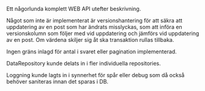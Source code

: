
Ett någorlunda komplett WEB API utefter beskrivning.

Något som inte är implementerat är versionshantering för att säkra att uppdatering av en post som har ändrats misslyckas,
som att införa en versionskolumn som följer med vid uppdatering och jämförs vid uppdatering av en post. Om värdena skiljer sig
åt ska transaktion rullas tillbaka.

Ingen gräns inlagd för antal i svaret eller pagination implementerad.

DataRepository kunde delats in i fler individuella repositories.

Loggning kunde lagts in i synnerhet för spår eller debug som då också behöver saniteras innan det sparas i DB.
